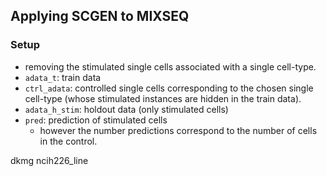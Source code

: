 ## Applying SCGEN to MIXSEQ
### Setup
- removing the stimulated single cells associated with a single cell-type. 
- `adata_t`: train data
- `ctrl_adata`: controlled single cells corresponding to the chosen single cell-type (whose stimulated instances are hidden in the train data).
- `adata_h_stim`: holdout data (only stimulated cells)
- `pred`: prediction of stimulated cells
	- however the number predictions correspond to the number of cells in the control.


dkmg
ncih226_line